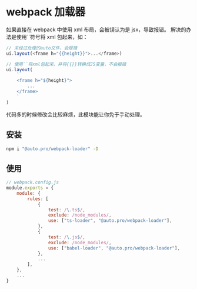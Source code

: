 # webpack 加载器

如果直接在 webpack 中使用 xml 布局，会被误认为是 jsx，导致报错。
解决的办法是使用``符号将 xml 包起来，如：

```javascript
// 未经过处理的auto文件，会报错
ui.layout(<frame h="{{height}}">...</frame>)
```

```javascript
// 使用``将xml包起来，并将{{}}转换成JS变量，不会报错
ui.layout(
    `
    <frame h="${height}">
        ...
    </frame>
    `
)
```

代码多的时候修改会比较麻烦，此模块能让你免于手动处理。

## 安装

```bash
npm i "@auto.pro/webpack-loader" -D
```

## 使用

```javascript
// webpack.config.js
module.exports = {
    module: {
        rules: [
            {
                test: /\.ts$/,
                exclude: /node_modules/,
                use: ["ts-loader", "@auto.pro/webpack-loader"],
            },
            {
                test: /\.js$/,
                exclude: /node_modules/,
                use: ["babel-loader", "@auto.pro/webpack-loader"],
            },
            ...
        ],
    },
    ...
}
```
